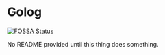 
# Golog

[![FOSSA Status](https://app.fossa.io/api/projects/git%2Bgithub.com%2FKindlyFire%2Fgolog.svg?type=shield)](https://app.fossa.io/projects/git%2Bgithub.com%2FKindlyFire%2Fgolog?ref=badge_shield)

No README provided until this thing does something.